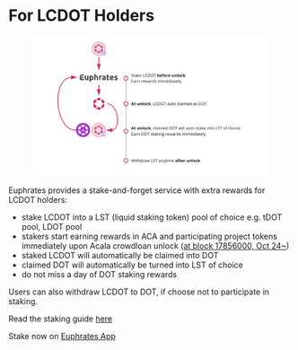 # For LCDOT Holders

<figure><img src="../.gitbook/assets/Screenshot 2023-09-07 at 11.52.38 AM.png" alt=""><figcaption></figcaption></figure>

Euphrates provides a stake-and-forget service with extra rewards for LCDOT holders:

* stake LCDOT into a LST (liquid staking token) pool of choice e.g. tDOT pool, LDOT pool
* stakers start earning rewards in ACA and participating project tokens immediately upon Acala crowdloan unlock ([at block 17856000, Oct 24\~](https://polkadot.subscan.io/block/17856000))
* staked LCDOT will automatically be claimed into DOT
* claimed DOT will automatically be turned into LST of choice
* do not miss a day of DOT staking rewards

Users can also withdraw LCDOT to DOT, if choose not to participate in staking.

Read the staking guide [here](../how-to-guides/use-euphrates/stake-lcdot.md)

Stake now on [Euphrates App](https://farm.acala.network)
